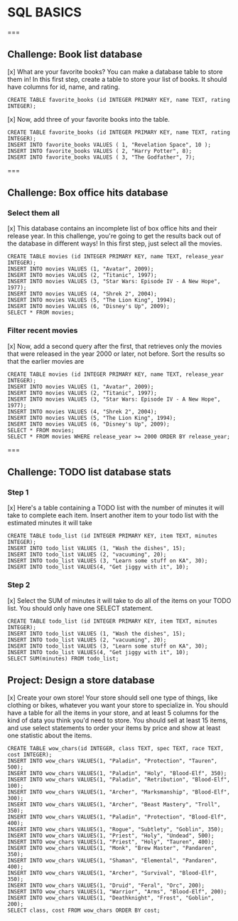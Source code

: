# SQL BASICS
===
## Challenge: Book list database

[x] What are your favorite books? You can make a database table to store them in! In this first step, create a table to store your list of books. It should have columns for id, name, and rating.
```
CREATE TABLE favorite_books (id INTEGER PRIMARY KEY, name TEXT, rating INTEGER);
```
[x] Now, add three of your favorite books into the table.
```
CREATE TABLE favorite_books (id INTEGER PRIMARY KEY, name TEXT, rating INTEGER);
INSERT INTO favorite_books VALUES ( 1, "Revelation Space", 10 );
INSERT INTO favorite_books VALUES ( 2, "Harry Potter", 8);
INSERT INTO favorite_books VALUES ( 3, "The Godfather", 7);
```
===
## Challenge: Box office hits database

### Select them all
[x] This database contains an incomplete list of box office hits and their release year. In this challenge, you're going to get the results back out of the database in different ways! In this first step, just select all the movies.
```
CREATE TABLE movies (id INTEGER PRIMARY KEY, name TEXT, release_year INTEGER);
INSERT INTO movies VALUES (1, "Avatar", 2009);
INSERT INTO movies VALUES (2, "Titanic", 1997);
INSERT INTO movies VALUES (3, "Star Wars: Episode IV - A New Hope", 1977);
INSERT INTO movies VALUES (4, "Shrek 2", 2004);
INSERT INTO movies VALUES (5, "The Lion King", 1994);
INSERT INTO movies VALUES (6, "Disney's Up", 2009);
SELECT * FROM movies;
```
### Filter recent movies
[x] Now, add a second query after the first, that retrieves only the movies that were released in the year 2000 or later, not before. Sort the results so that the earlier movies are
```
CREATE TABLE movies (id INTEGER PRIMARY KEY, name TEXT, release_year INTEGER);
INSERT INTO movies VALUES (1, "Avatar", 2009);
INSERT INTO movies VALUES (2, "Titanic", 1997);
INSERT INTO movies VALUES (3, "Star Wars: Episode IV - A New Hope", 1977);
INSERT INTO movies VALUES (4, "Shrek 2", 2004);
INSERT INTO movies VALUES (5, "The Lion King", 1994);
INSERT INTO movies VALUES (6, "Disney's Up", 2009);
SELECT * FROM movies;
SELECT * FROM movies WHERE release_year >= 2000 ORDER BY release_year; 
```
===
## Challenge: TODO list database stats

### Step 1
[x] Here's a table containing a TODO list with the number of minutes it will take to complete each item. Insert another item to your todo list with the estimated minutes it will take
```
CREATE TABLE todo_list (id INTEGER PRIMARY KEY, item TEXT, minutes INTEGER);
INSERT INTO todo_list VALUES (1, "Wash the dishes", 15);
INSERT INTO todo_list VALUES (2, "vacuuming", 20);
INSERT INTO todo_list VALUES (3, "Learn some stuff on KA", 30);
INSERT INTO todo_list VALUES(4, "Get jiggy with it", 10);
```
### Step 2
[x] Select the SUM of minutes it will take to do all of the items on your TODO list. You should only have one SELECT statement.
```
CREATE TABLE todo_list (id INTEGER PRIMARY KEY, item TEXT, minutes INTEGER);
INSERT INTO todo_list VALUES (1, "Wash the dishes", 15);
INSERT INTO todo_list VALUES (2, "vacuuming", 20);
INSERT INTO todo_list VALUES (3, "Learn some stuff on KA", 30);
INSERT INTO todo_list VALUES(4, "Get jiggy with it", 10);
SELECT SUM(minutes) FROM todo_list;
```
## Project: Design a store database
[x] Create your own store! Your store should sell one type of things, like clothing or bikes, whatever you want your store to specialize in. You should have a table for all the items in your store, and at least 5 columns for the kind of data you think you'd need to store. You should sell at least 15 items, and use select statements to order your items by price and show at least one statistic about the items.
```
CREATE TABLE wow_chars(id INTEGER, class TEXT, spec TEXT, race TEXT, cost INTEGER);
INSERT INTO wow_chars VALUES(1, "Paladin", "Protection", "Tauren", 500);
INSERT INTO wow_chars VALUES(1, "Paladin", "Holy", "Blood-Elf", 350);
INSERT INTO wow_chars VALUES(1, "Paladin", "Retribution", "Blood-Elf", 100);
INSERT INTO wow_chars VALUES(1, "Archer", "Marksmanship", "Blood-Elf", 300);
INSERT INTO wow_chars VALUES(1, "Archer", "Beast Mastery", "Troll", 350);
INSERT INTO wow_chars VALUES(1, "Paladin", "Protection", "Blood-Elf", 400);
INSERT INTO wow_chars VALUES(1, "Rogue", "Subtlety", "Goblin", 350);
INSERT INTO wow_chars VALUES(1, "Priest", "Holy", "Undead", 500);
INSERT INTO wow_chars VALUES(1, "Priest", "Holy", "Tauren", 400);
INSERT INTO wow_chars VALUES(1, "Monk", "Brew Master", "Pandaren", 350);
INSERT INTO wow_chars VALUES(1, "Shaman", "Elemental", "Pandaren", 400);
INSERT INTO wow_chars VALUES(1, "Archer", "Survival", "Blood-Elf", 350);
INSERT INTO wow_chars VALUES(1, "Druid", "Feral", "Orc", 200);
INSERT INTO wow_chars VALUES(1, "Warrior", "Arms", "Blood-Elf", 200);
INSERT INTO wow_chars VALUES(1, "Deathknight", "Frost", "Goblin", 200);
SELECT class, cost FROM wow_chars ORDER BY cost;
```